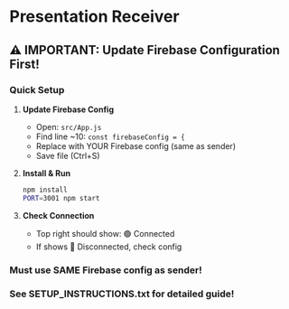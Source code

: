 # Presentation Receiver

## ⚠️ IMPORTANT: Update Firebase Configuration First!

### Quick Setup

1. **Update Firebase Config**
   - Open: `src/App.js`
   - Find line ~10: `const firebaseConfig = {`
   - Replace with YOUR Firebase config (same as sender)
   - Save file (Ctrl+S)

2. **Install & Run**
   ```bash
   npm install
   PORT=3001 npm start
   ```

3. **Check Connection**
   - Top right should show: 🟢 Connected
   - If shows 🔴 Disconnected, check config

### Must use SAME Firebase config as sender!

### See SETUP_INSTRUCTIONS.txt for detailed guide!
